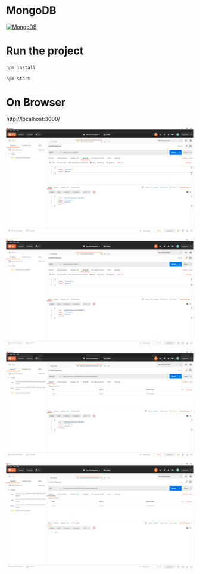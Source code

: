 # MongoDB
<a href="https://www.mongodb.com/">![MongoDB](https://img.shields.io/badge/MongoDB-The%20database%20for%20modern%20applications-brightgreen)</a>  

# Run the project

```
npm install
```

```
npm start
```

# On Browser

http://localhost:3000/

![screenshot](./screenshot01.png)

![screenshot](./screenshot02.png)

![screenshot](./screenshot03.png)

![screenshot](./screenshot04.png)